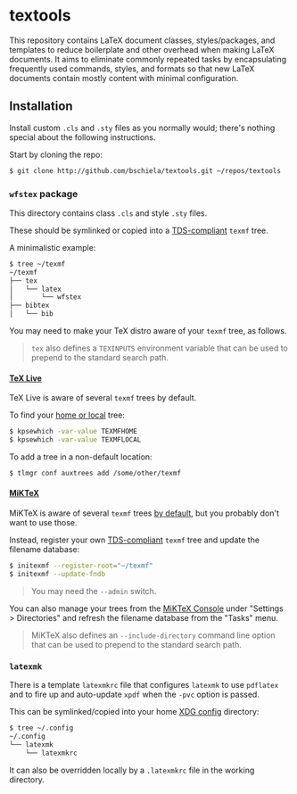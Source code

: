 textools
========
This repository contains LaTeX document classes, styles/packages, and templates
to reduce boilerplate and other overhead when making LaTeX documents.
It aims to eliminate commonly repeated tasks by
encapsulating frequently used commands, styles, and formats so that
new LaTeX documents contain mostly content with minimal configuration.


Installation
--------------------------------------------------------------------------------
Install custom `.cls` and `.sty` files as you normally would;
there's nothing special about the following instructions.

Start by cloning the repo:
```sh
$ git clone http://github.com/bschiela/textools.git ~/repos/textools
```


### `wfstex` package
This directory contains class `.cls` and style `.sty` files.

These should be symlinked or copied into a
[TDS-compliant](http://tug.org/tds/) `texmf` tree.

A minimalistic example:
```sh
$ tree ~/texmf
~/texmf
├── tex
│   └── latex
│       └── wfstex
├── bibtex
│   └── bib
```

You may need to make your TeX distro aware of your `texmf` tree, as follows.

> `tex` also defines a `TEXINPUTS` environment variable
> that can be used to prepend to the standard search path.


#### [TeX Live](http://tug.org/texlive/doc/)
TeX Live is aware of several `texmf` trees by default.

To find your [home or local](http://texfaq.org/FAQ-what-TDS) tree:
```sh
$ kpsewhich -var-value TEXMFHOME
$ kpsewhich -var-value TEXMFLOCAL
```

To add a tree in a non-default location:
```sh
$ tlmgr conf auxtrees add /some/other/texmf
```


#### [MiKTeX](http://docs.miktex.org/)
MiKTeX is aware of several `texmf` trees
[by default](http://miktex.org/kb/texmf-roots),
but you probably don't want to use those.

Instead, register your own
[TDS-compliant](http://miktex.org/kb/tds) `texmf` tree
and update the filename database:
```sh
$ initexmf --register-root="~/texmf"
$ initexmf --update-fndb
```
> You may need the `--admin` switch.

You can also manage your trees from the
[MiKTeX Console](http://miktex.org/howto/miktex-console)
under "Settings > Directories"
and refresh the filename database from the "Tasks" menu.

> MiKTeX also defines an `--include-directory` command line option
> that can be used to prepend to the standard search path.

### `latexmk`
There is a template `latexmkrc` file that configures `latexmk`
to use `pdflatex` and
to fire up and auto-update `xpdf` when the `-pvc` option is passed.

This can be symlinked/copied into your home
[XDG config](http://specifications.freedesktop.org/basedir-spec/basedir-spec-latest.html
"XDG base directory spec")
directory:
```sh
$ tree ~/.config
~/.config
└── latexmk
    └── latexmkrc
```

It can also be overridden locally by a `.latexmkrc` file
in the working directory.
